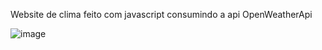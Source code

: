 Website de clima feito com javascript consumindo a api OpenWeatherApi

![image](https://user-images.githubusercontent.com/80614001/191085535-782434fa-e0a7-4f2c-b410-25d8dbfd7dec.png)
